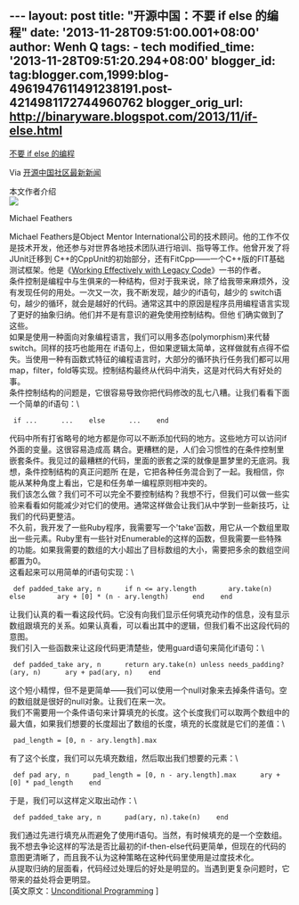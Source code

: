 --- layout: post title: "开源中国：不要 if else 的编程" date:
'2013-11-28T09:51:00.001+08:00' author: Wenh Q tags: - tech
modified\_time: '2013-11-28T09:51:20.294+08:00' blogger\_id:
tag:blogger.com,1999:blog-4961947611491238191.post-4214981172744960762
blogger\_orig\_url: http://binaryware.blogspot.com/2013/11/if-else.html
---

[不要 if else
的编程](http://www.oschina.net/news/46329/unconditional-programming)

Via [开源中国社区最新新闻](http://www.oschina.net/?from=rss)

本文作者介绍\
![](http://static.oschina.net/uploads/img/201311/27080509_5ugf.jpg)

Michael Feathers

Michael Feathers是Object Mentor
International公司的技术顾问。他的工作不仅是技术开发，他还参与对世界各地技术团队进行培训、指导等工作。他曾开发了将JUnit迁移到
C++的CppUnit的初始部分，还有FitCpp——一个C++版的FIT基础测试框架。他是《[Working
Effectively with Legacy Code](http://t.cn/8kwfpKm)》一书的作者。\
条件控制是编程中与生俱来的一种结构，但对于我来说，除了给我带来麻烦外，没有发现任何的用处。一次又一次，我不断发现，越少的if语句，越少的
switch语句，越少的循环，就会是越好的代码。通常这其中的原因是程序员用编程语言实现了更好的抽象归纳。他们并不是有意识的避免使用控制结构。但他
们确实做到了这些。\
如果是使用一种面向对象编程语言，我们可以用多态(polymorphism)来代替switch。同样的技巧也能用在
if语句上，但如果逻辑太简单，这样做就有点得不偿失。当使用一种有函数式特征的编程语言时，大部分的循环执行任务我们都可以用
map，filter，fold等实现。控制结构最终从代码中消失，这是对代码大有好处的事。\
条件控制结构的问题是，它很容易导致你把代码修改的乱七八糟。让我们看看下面一个简单的if语句：\

     if ...      ...    else      ...    end 

代码中所有打省略号的地方都是你可以不断添加代码的地方。这些地方可以访问if外面的变量。这很容易造成高
耦合。更糟糕的是，人们会习惯性的在条件控制里嵌套条件。我见过的最糟糕的代码，里面的嵌套之深的就像是噩梦里的无底洞。我想，条件控制结构的真正问题所
在是，它把各种任务混合到了一起。我相信，你能从某种角度上看出，它是和任务单一编程原则相冲突的。\
我们该怎么做？我们可不可以完全不要控制结构？我想不行，但我们可以做一些实验来看看如何能减少对它们的使用。通常这样做会让我们从中学到一些新技巧，让我们的代码更整洁。\
不久前，我开发了一些Ruby程序，我需要写一个'take'函数，用它从一个数组里取出一些元素。Ruby里有一些针对Enumerable的这样的函数，但我需要一些特殊的功能。如果我需要的数组的大小超出了目标数组的大小，需要把多余的数组空间都置为0。\
这看起来可以用简单的if语句实现：\

     def padded_take ary, n      if n <= ary.length        ary.take(n)      else        ary + [0] * (n - ary.length)      end    end

让我们认真的看一看这段代码。它没有向我们显示任何填充动作的信息，没有显示数组跟填充的关系。如果认真看，可以看出其中的逻辑，但我们看不出这段代码的意图。\
我们引入一些函数来让这段代码更清楚些，使用guard语句来简化if语句：\

     def padded_take ary, n      return ary.take(n) unless needs_padding?(ary, n)      ary + pad(ary, n)    end

这个短小精悍，但不是更简单——我们可以使用一个null对象来去掉条件语句。空的数组就是很好的null对象。让我们在来一次。\
我们不需要用一个条件语句来计算填充的长度。这个长度我们可以取两个数组中的最大值，如果我们想要的长度超出了数组的长度，填充的长度就是它们的差值：\

     pad_length = [0, n - ary.length].max

有了这个长度，我们可以先填充数组，然后取出我们想要的元素：\

     def pad ary, n      pad_length = [0, n - ary.length].max      ary + [0] * pad_length    end

于是，我们可以这样定义取出动作：\

     def padded_take ary, n      pad(ary, n).take(n)    end

我们通过先进行填充从而避免了使用if语句。当然，有时候填充的是一个空数组。\
我不想去争论这样的写法是否比最初的if-then-else代码更简单，但现在的代码的意图更清晰了，而且我不认为这种策略在这种代码里使用是过度技术化。\
从提取归纳的层面看，代码经过处理后的好处是明显的。当遇到更复杂问题时，它带来的益处将会更明显。\
[英文原文：[Unconditional
Programming](http://michaelfeathers.typepad.com/michael_feathers_blog/2013/11/unconditional-programming.html)
]
